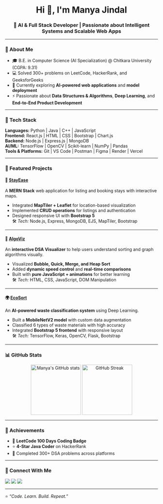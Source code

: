 <h1 align="center">Hi 👋, I'm Manya Jindal</h1>
<h3 align="center">🚀 AI & Full Stack Developer | Passionate about Intelligent Systems and Scalable Web Apps</h3>

---

### 💫 About Me
- 🎓 B.E. in Computer Science (AI Specialization) @ Chitkara University (CGPA: 9.31)  
- 💻 Solved 300+ problems on LeetCode, HackerRank, and GeeksforGeeks  
- 🌱 Currently exploring **AI-powered web applications** and **model deployment**  
- ⚡ Passionate about **Data Structures & Algorithms**, **Deep Learning**, and **End-to-End Product Development**

---

### 🧠 Tech Stack
**Languages:** Python | Java | C++ | JavaScript  
**Frontend:** React.js | HTML | CSS | Bootstrap | Chart.js  
**Backend:** Node.js | Express.js | MongoDB  
**AI/ML:** TensorFlow | OpenCV | Scikit-learn | NumPy | Pandas  
**Tools & Platforms:** Git | VS Code | Postman | Figma | Render | Vercel  

---

### 🚀 Featured Projects

#### 🏡 [StayEase](https://github.com/ManyaJindal511/StayEase)
A **MERN Stack** web application for listing and booking stays with interactive maps.  
- Integrated **MapTiler + Leaflet** for location-based visualization  
- Implemented **CRUD operations** for listings and authentication  
- Designed responsive UI with **Bootstrap 5**  
🛠️ *Tech:* Node.js, Express, MongoDB, EJS, MapTiler, Bootstrap  

---

#### 🧩 [AlgoViz](https://github.com/ManyaJindal511/AlgoViz)
An **interactive DSA Visualizer** to help users understand sorting and graph algorithms visually.  
- Visualized **Bubble, Quick, Merge, and Heap Sort**  
- Added **dynamic speed control** and **real-time comparisons**  
- Built with **pure JavaScript + animations** for better learning  
🛠️ *Tech:* HTML, CSS, JavaScript, DOM Manipulation  

---

#### 🌍 [EcoSort](https://github.com/ManyaJindal511/EcoSort)
An **AI-powered waste classification system** using Deep Learning.  
- Built a **MobileNetV2 model** with custom data augmentation  
- Classified 6 types of waste materials with high accuracy  
- Integrated **Bootstrap 5 frontend** with responsive layout  
🛠️ *Tech:* TensorFlow, Keras, OpenCV, Flask, Bootstrap  

---

### 📊 GitHub Stats
<p align="center">
  <img src="https://github-readme-stats.vercel.app/api?username=ManyaJindal511&show_icons=true&theme=radical" alt="Manya's GitHub stats" height="165"/>
  <img src="https://github-readme-streak-stats.herokuapp.com/?user=ManyaJindal511&theme=radical" alt="GitHub Streak" height="165"/>
</p>

---

### 🏅 Achievements
- 🥇 **LeetCode 100 Days Coding Badge**
- ⭐ **4-Star Java Coder** on HackerRank
- 🧠 Completed 300+ DSA problems across platforms

---

### 🤝 Connect With Me
<p align="left">
  <a href="https://linkedin.com/in/manya-jindal" target="_blank"><img src="https://img.shields.io/badge/LinkedIn-blue?style=for-the-badge&logo=linkedin"></a>
  <a href="mailto:manya.jindal@example.com"><img src="https://img.shields.io/badge/Email-red?style=for-the-badge&logo=gmail"></a>
  <a href="https://github.com/ManyaJindal511"><img src="https://img.shields.io/badge/GitHub-black?style=for-the-badge&logo=github"></a>
</p>

---

⭐ *“Code. Learn. Build. Repeat.”*
